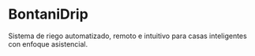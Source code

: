 # BontaniDrip
Sistema de riego automatizado, remoto e intuitivo para casas inteligentes con enfoque asistencial.
